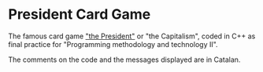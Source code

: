 # President Card Game
The famous card game ["the President"](https://en.wikipedia.org/wiki/President_(card_game)) or "the Capitalism", coded in C++ as final practice for "Programming methodology and technology II".

The comments on the code and the messages displayed are in Catalan.
